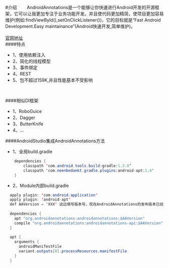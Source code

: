 #介绍
　　AndroidAnnotations是一个能够让你快速进行Android开发的开源框架，它可以让我更加专注于业务功能开发。并且使代码更加精简，使项目更加容易维护(例如:findViewById(),setOnClickListener())，它的目标就是“Fast Android Development.Easy maintainance”(Android快速开发,简单维护)。<br/>
<br/>
[官网地址](http://androidannotations.org "http://androidannotations.org") 
<br/>
####特点
* 1、使用依赖注入
* 2、简化的线程模型
* 3、事件绑定
* 4、REST
* 5、包不超过159K,并且性能基本不受影响
<br/>

####相似DI框架
* 1、RoboGuice
* 2、Dagger
* 3、ButterKnife
* 4、...

####AndroidStudio集成AndroidAnnotations方法
* 1、全局build.gradle
```Java
    dependencies {
        classpath 'com.android.tools.build:gradle:1.3.0’
        classpath 'com.neenbedankt.gradle.plugins:android-apt:1.4'
    }
```
* 2、Module内部build.gradle
```Java
  apply plugin: 'com.android.application'
  apply plugin: 'android-apt'
  def AAVersion = 'XXX' 这边填写版本号，现在AndroidAnnotations的发布版本已经到了3.3.2
  
  dependencies {
    apt "org.androidannotations:androidannotations:$AAVersion"
    compile "org.androidannotations:androidannotations-api:$AAVersion"
  }
  
  apt {
    arguments {
      androidManifestFile
      variant.outputs[0].processResources.manifestFile
    }
  }
```

